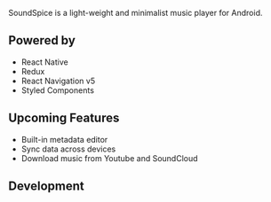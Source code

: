SoundSpice is a light-weight and minimalist music player for Android.

## Powered by

-  React Native
-  Redux
-  React Navigation v5
-  Styled Components

## Upcoming Features

-  Built-in metadata editor
-  Sync data across devices
-  Download music from Youtube and SoundCloud

## Development
